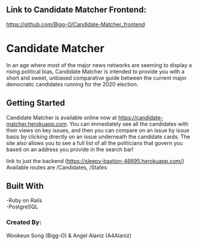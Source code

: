 ## Link to Candidate Matcher Frontend:
https://github.com/Bigg-O/Candidate-Matcher_frontend

# Candidate Matcher

In an age where most of the major news networks are seeming to display a rising political bias, Candidate Matcher is intended to provide you with a short and sweet, unbiased comparative guide between the current major democratic candidates running for the 2020 election.

## Getting Started

Candidate Matcher is available online now at https://candidate-matcher.herokuapp.com. You can immediately see all the candidates with their views on key issues, and then you can compare on an issue by issue basis by clicking directly on an issue underneath the candidate cards. The site also allows you to see a full list of all the politicians that govern you based on an address you provide in the search bar!

link to just the backend (https://sleepy-bastion-46695.herokuapp.com/)
Available routes are /Candidates, /States

## Built With
-Ruby on Rails  
-PostgreSQL  

### Created By:
Wookeun Song (Bigg-O) & Angel Alaniz (A4Alaniz)

